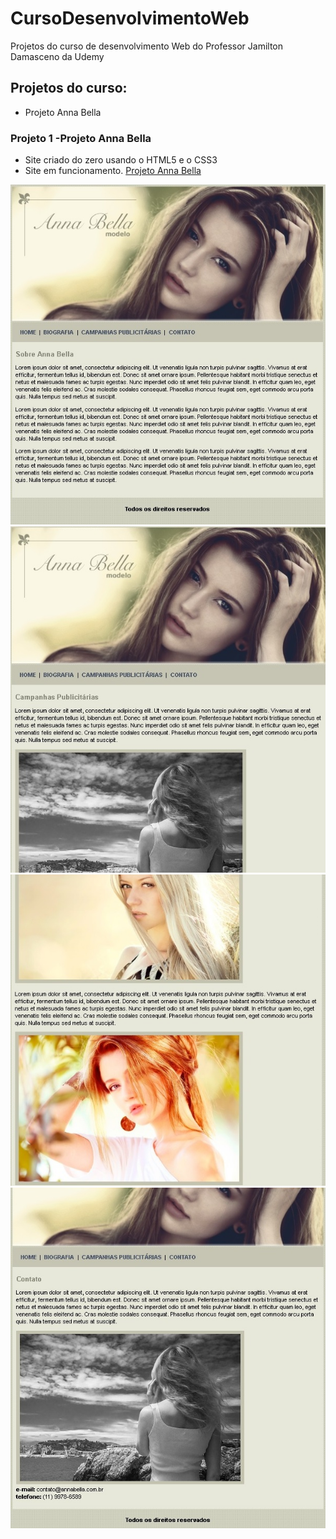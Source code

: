 # CursoDesenvolvimentoWeb
 Projetos do curso de desenvolvimento Web do Professor Jamilton Damasceno da Udemy

## Projetos do curso:
- Projeto Anna Bella

### Projeto 1 -Projeto Anna Bella
- Site criado do zero usando o HTML5 e o CSS3
- Site em funcionamento. [Projeto Anna Bella](http://vectors.rf.gd/cursoDesenvolvimentoWeb/ProjetoAnnaBella)

![Página Principal do projeto](https://github.com/herbetdesign/CursoDesenvolvimentoWeb/blob/master/img01.jpg)
![Página Principal do projeto](https://github.com/herbetdesign/CursoDesenvolvimentoWeb/blob/master/img02.jpg)
![Página Principal do projeto](https://github.com/herbetdesign/CursoDesenvolvimentoWeb/blob/master/img03.jpg)
![Página Principal do projeto](https://github.com/herbetdesign/CursoDesenvolvimentoWeb/blob/master/img04.jpg)
